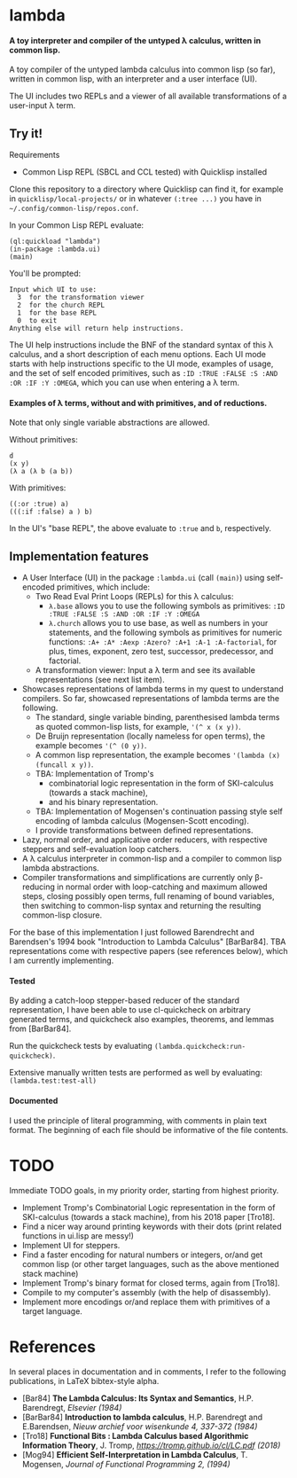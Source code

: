 # lambda

#### A toy interpreter and compiler of the untyped λ calculus, written in common lisp.

A toy compiler of the untyped lambda calculus into common lisp (so far), written in common lisp, with an interpreter and a user interface (UI).

The UI includes two REPLs and a viewer of all available transformations of a user-input λ term.

## Try it!

Requirements

- Common Lisp REPL (SBCL and CCL tested) with Quicklisp installed

Clone this repository to a directory where Quicklisp can find it, for example in `quicklisp/local-projects/` or in whatever `(:tree ...)` you have in `~/.config/common-lisp/repos.conf`.

In your Common Lisp REPL evaluate:
   
```
(ql:quickload "lambda")
(in-package :lambda.ui)
(main)
```
   
You'll be prompted: 

```
Input which UI to use:
  3  for the transformation viewer
  2  for the church REPL
  1  for the base REPL
  0  to exit
Anything else will return help instructions.
```

The UI help instructions include the BNF of the standard syntax of this λ calculus, and a short description of each menu options. Each UI mode starts with help instructions specific to the UI mode, examples of usage, and the set of self encoded primitives, such as `:ID :TRUE :FALSE :S :AND :OR :IF :Y :OMEGA`, which you can use when entering a λ term.

#### Examples of λ terms, without and with primitives, and of reductions.

Note that only single variable abstractions are allowed.

Without primitives:

```
d
(x y)
(λ a (λ b (a b))
```

With primitives:

```
((:or :true) a)
(((:if :false) a ) b)
```

In the UI's "base REPL", the above evaluate to `:true` and `b`, respectively.

## Implementation features
  - A User Interface (UI) in the package `:lambda.ui` (call `(main)`) using self-encoded primitives, which include:
      + Two Read Eval Print Loops (REPLs) for this λ calculus:
          * `λ.base` allows you to use the following symbols as primitives: `:ID :TRUE :FALSE :S :AND :OR :IF :Y :OMEGA`
          * `λ.church` allows you to use base, as well as numbers in your statements, and the following symbols as primitives for numeric functions:
            `:A+ :A* :Aexp :Azero? :A+1 :A-1 :A-factorial`, for plus, times, exponent, zero test, successor, predecessor, and factorial.
      + A transformation viewer: Input a λ term and see its available representations (see next list item).
  - Showcases representations of lambda terms in my quest to understand compilers.
    So far, showcased representations of lambda terms are the following.
      + The standard, single variable binding, parenthesised lambda terms as quoted common-lisp lists, for example, `'(^ x (x y))`.
      + De Bruijn representation (locally nameless for open terms), the example becomes `'(^ (0 y))`.
      + A common lisp representation, the example becomes `'(lambda (x) (funcall x y))`.
      + TBA: Implementation of Tromp's
        * combinatorial logic representation in the form of SKI-calculus (towards a stack machine),
        * and his binary representation.
      + TBA: Implementation of Mogensen's continuation passing style self encoding of lambda calculus (Mogensen-Scott encoding).
      + I provide transformations between defined representations.
  - Lazy, normal order, and applicative order reducers, with respective steppers and self-evaluation loop catchers.
  - A λ calculus interpreter in common-lisp and a compiler to common lisp lambda abstractions.
  - Compiler transformations and simplifications are currently only β-reducing in normal order with loop-catching and maximum allowed steps, closing possibly open terms, full renaming of bound variables, then switching to common-lisp syntax and returning the resulting common-lisp closure.
  
  For the base of this implementation I just followed Barendrecht and Barendsen's 1994 book "Introduction to Lambda Calculus" [BarBar84]. TBA representations come with respective papers (see references below), which I am currently implementing.

#### Tested
   
   By adding a catch-loop stepper-based reducer of the standard representation, I have been able to use cl-quickcheck on arbitrary generated terms, and
   quickcheck also examples, theorems, and lemmas from [BarBar84].
   
   Run the quickcheck tests by evaluating `(lambda.quickcheck:run-quickcheck)`.
   
   Extensive manually written tests are performed as well by evaluating: `(lambda.test:test-all)`
   
#### Documented

I used the principle of literal programming, with comments in plain text format. The beginning of each file should be informative of the file contents.
   

# TODO

Immediate TODO goals, in my priority order, starting from highest priority.
-  Implement Tromp's Combinatorial Logic representation in the form of SKI-calculus (towards a stack machine), from his 2018 paper [Tro18].
-  Find a nicer way around printing keywords with their dots (print related functions in ui.lisp are messy!)
-  Implement UI for steppers.
-  Find a faster encoding for natural numbers or integers, or/and get common lisp (or other target languages, such as the above mentioned stack machine)
-  Implement Tromp's binary format for closed terms, again from [Tro18].
-  Compile to my computer's assembly (with the help of disassembly).
-  Implement more encodings or/and replace them with primitives of a target language.

# References
 
In several places in documentation and in comments, I refer to the following publications, in LaTeX bibtex-style alpha.

- [Bar84] **The Lambda Calculus: Its Syntax and Semantics**, H.P. Barendregt, *Elsevier (1984)*
- [BarBar84] **Introduction to lambda calculus**, H.P. Barendregt and E.Barendsen, *Nieuw archief voor wisenkunde 4, 337-372 (1984)*
- [Tro18] **Functional Bits : Lambda Calculus based Algorithmic Information Theory**, J. Tromp, *<https://tromp.github.io/cl/LC.pdf> (2018)*
- [Mog94] **Efficient Self-Interpretation in Lambda Calculus**, T. Mogensen, *Journal of Functional Programming 2, (1994)*


